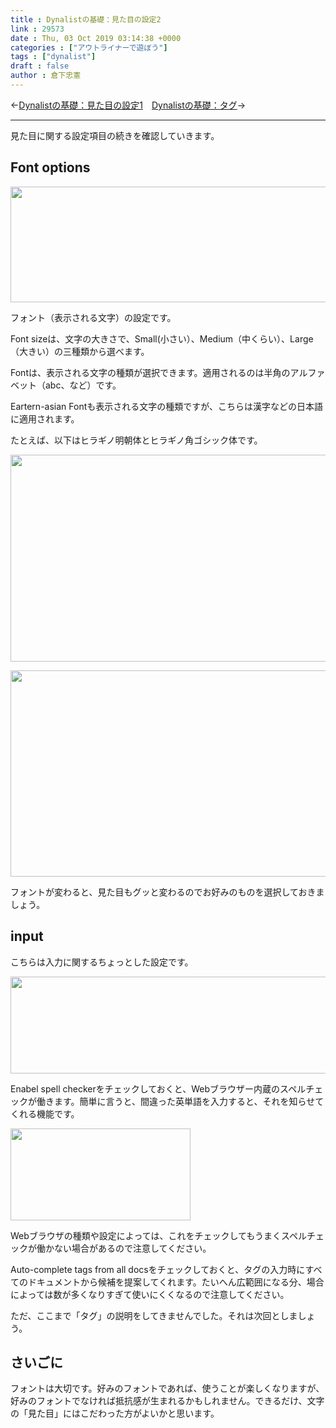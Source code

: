 ```yaml
---
title : Dynalistの基礎：見た目の設定2
link : 29573
date : Thu, 03 Oct 2019 03:14:38 +0000
categories : ["アウトライナーで遊ぼう"]
tags : ["dynalist"]
draft : false
author : 倉下忠憲
---
```


←<a href="https://rashita.net/blog/?p=29561">Dynalistの基礎：見た目の設定1</a>　<a href="https://rashita.net/blog/?p=29581">Dynalistの基礎：タグ</a>→

<hr />

見た目に関する設定項目の続きを確認していきます。

<h2>Font options</h2>

<a href="https://rashita.net/blog/?attachment_id=29574" rel="attachment wp-att-29574"><img src="https://rashita.net/blog/wp-content/uploads/2019/10/screenshot-20-700x185.png" alt="" width="700" height="185" class="alignnone size-large wp-image-29574" /></a>

フォント（表示される文字）の設定です。

Font sizeは、文字の大きさで、Small(小さい）、Medium（中くらい）、Large（大きい）の三種類から選べます。

Fontは、表示される文字の種類が選択できます。適用されるのは半角のアルファベット（abc、など）です。

Eartern-asian Fontも表示される文字の種類ですが、こちらは漢字などの日本語に適用されます。

たとえば、以下はヒラギノ明朝体とヒラギノ角ゴシック体です。

<a href="https://rashita.net/blog/?attachment_id=29575" rel="attachment wp-att-29575"><img src="https://rashita.net/blog/wp-content/uploads/2019/10/screenshot-21-700x331.png" alt="" width="700" height="331" class="alignnone size-large wp-image-29575" /></a>

<a href="https://rashita.net/blog/?attachment_id=29576" rel="attachment wp-att-29576"><img src="https://rashita.net/blog/wp-content/uploads/2019/10/screenshot-22-700x330.png" alt="" width="700" height="330" class="alignnone size-large wp-image-29576" /></a>

フォントが変わると、見た目もグッと変わるのでお好みのものを選択しておきましょう。

<h2>input</h2>

こちらは入力に関するちょっとした設定です。

<a href="https://rashita.net/blog/?attachment_id=29577" rel="attachment wp-att-29577"><img src="https://rashita.net/blog/wp-content/uploads/2019/10/screenshot-23-700x155.png" alt="" width="700" height="155" class="alignnone size-large wp-image-29577" /></a>

Enabel spell checkerをチェックしておくと、Webブラウザー内蔵のスペルチェックが働きます。簡単に言うと、間違った英単語を入力すると、それを知らせてくれる機能です。

<a href="https://rashita.net/blog/?attachment_id=29578" rel="attachment wp-att-29578"><img src="https://rashita.net/blog/wp-content/uploads/2019/10/screenshot-24.png" alt="" width="288" height="147" class="alignnone size-full wp-image-29578" /></a>

Webブラウザの種類や設定によっては、これをチェックしてもうまくスペルチェックが働かない場合があるので注意してください。

Auto-complete tags from all docsをチェックしておくと、タグの入力時にすべてのドキュメントから候補を提案してくれます。たいへん広範囲になる分、場合によっては数が多くなりすぎて使いにくくなるので注意してください。

ただ、ここまで「タグ」の説明をしてきませんでした。それは次回としましょう。

<h2>さいごに</h2>

フォントは大切です。好みのフォントであれば、使うことが楽しくなりますが、好みのフォントでなければ抵抗感が生まれるかもしれません。できるだけ、文字の「見た目」にはこだわった方がよいかと思います。